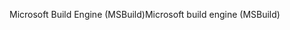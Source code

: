 <span data-ttu-id="1b8ec-101">Microsoft Build Engine (MSBuild)</span><span class="sxs-lookup"><span data-stu-id="1b8ec-101">Microsoft build engine (MSBuild)</span></span>